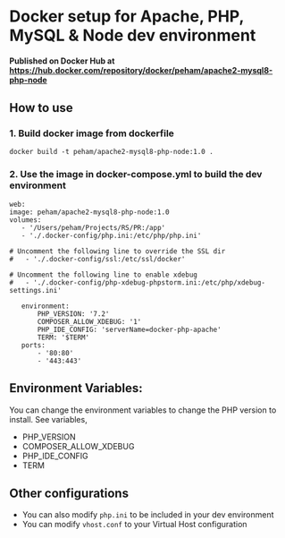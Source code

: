 # Docker setup for Apache, PHP, MySQL & Node dev environment

#### Published on Docker Hub at https://hub.docker.com/repository/docker/peham/apache2-mysql8-php-node
## How to use

### 1. Build docker image from dockerfile

 ```
docker build -t peham/apache2-mysql8-php-node:1.0 .
 ```

### 2. Use the image in docker-compose.yml to build the dev environment

 ```
 web:
image: peham/apache2-mysql8-php-node:1.0
volumes:
    - '/Users/peham/Projects/RS/PR:/app'
    - './.docker-config/php.ini:/etc/php/php.ini'

# Uncomment the following line to override the SSL dir
#   - './.docker-config/ssl:/etc/ssl/docker'

# Uncomment the following line to enable xdebug
#   - './.docker-config/php-xdebug-phpstorm.ini:/etc/php/xdebug-settings.ini'
    
    environment:
        PHP_VERSION: '7.2'
        COMPOSER_ALLOW_XDEBUG: '1'
        PHP_IDE_CONFIG: 'serverName=docker-php-apache'
        TERM: '$TERM'
    ports:
        - '80:80'
        - '443:443'
 ```

## Environment Variables:
 You can change the environment variables to change the PHP version to install.
 See variables,
 
- PHP_VERSION
- COMPOSER_ALLOW_XDEBUG
- PHP_IDE_CONFIG
- TERM

## Other configurations

- You can also modify ``php.ini`` to be included in your dev environment
- You can modify ``vhost.conf`` to your Virtual Host configuration
